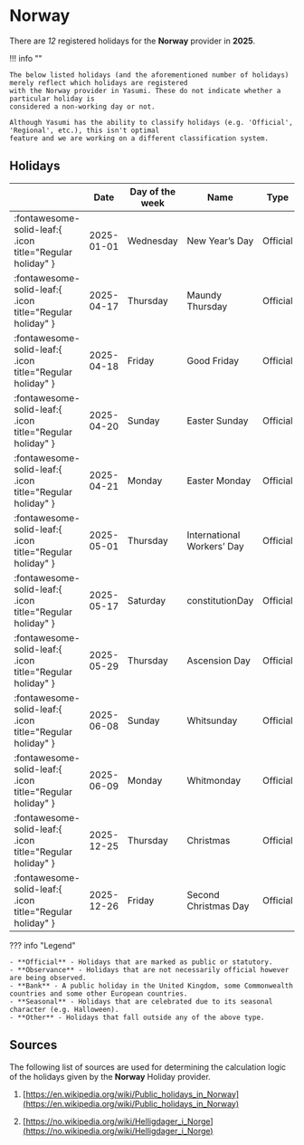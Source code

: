 # Norway

There are _12_ registered holidays for the **Norway** provider in **2025**.

!!! info ""

    The below listed holidays (and the aforementioned number of holidays) merely reflect which holidays are registered
    with the Norway provider in Yasumi. These do not indicate whether a particular holiday is
    considered a non-working day or not.

    Although Yasumi has the ability to classify holidays (e.g. 'Official', 'Regional', etc.), this isn't optimal
    feature and we are working on a different classification system.

## Holidays

|     | Date | Day of the week | Name | Type |
| --- | ---- | --------------- | ---- | ---- |
| :fontawesome-solid-leaf:{ .icon title="Regular holiday" } | 2025-01-01 | Wednesday | New Year’s Day | Official |
| :fontawesome-solid-leaf:{ .icon title="Regular holiday" } | 2025-04-17 | Thursday | Maundy Thursday | Official |
| :fontawesome-solid-leaf:{ .icon title="Regular holiday" } | 2025-04-18 | Friday | Good Friday | Official |
| :fontawesome-solid-leaf:{ .icon title="Regular holiday" } | 2025-04-20 | Sunday | Easter Sunday | Official |
| :fontawesome-solid-leaf:{ .icon title="Regular holiday" } | 2025-04-21 | Monday | Easter Monday | Official |
| :fontawesome-solid-leaf:{ .icon title="Regular holiday" } | 2025-05-01 | Thursday | International Workers’ Day | Official |
| :fontawesome-solid-leaf:{ .icon title="Regular holiday" } | 2025-05-17 | Saturday | constitutionDay | Official |
| :fontawesome-solid-leaf:{ .icon title="Regular holiday" } | 2025-05-29 | Thursday | Ascension Day | Official |
| :fontawesome-solid-leaf:{ .icon title="Regular holiday" } | 2025-06-08 | Sunday | Whitsunday | Official |
| :fontawesome-solid-leaf:{ .icon title="Regular holiday" } | 2025-06-09 | Monday | Whitmonday | Official |
| :fontawesome-solid-leaf:{ .icon title="Regular holiday" } | 2025-12-25 | Thursday | Christmas | Official |
| :fontawesome-solid-leaf:{ .icon title="Regular holiday" } | 2025-12-26 | Friday | Second Christmas Day | Official |

??? info "Legend"

    - **Official** - Holidays that are marked as public or statutory.
    - **Observance** - Holidays that are not necessarily official however are being observed.
    - **Bank** - A public holiday in the United Kingdom, some Commonwealth countries and some other European countries.
    - **Seasonal** - Holidays that are celebrated due to its seasonal character (e.g. Halloween).
    - **Other** - Holidays that fall outside any of the above type.

## Sources

The following list of sources are used for determining the calculation logic of
the holidays given by the **Norway** Holiday provider.


1. [https://en.wikipedia.org/wiki/Public_holidays_in_Norway](https://en.wikipedia.org/wiki/Public_holidays_in_Norway)
   
1. [https://no.wikipedia.org/wiki/Helligdager_i_Norge](https://no.wikipedia.org/wiki/Helligdager_i_Norge)
   